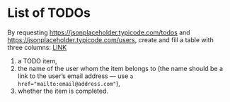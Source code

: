 # List of TODOs

By requesting https://jsonplaceholder.typicode.com/todos and https://jsonplaceholder.typicode.com/users, create and fill a table with three columns:
[LINK](https://dsrtf0x-git.github.io/js_list-of-todos/)
1. a TODO item,
2. the name of the user whom the item belongs to (the name should be a link to the user’s email address — use `a href="mailto:email@address.com"`),
3. whether the item is completed.
